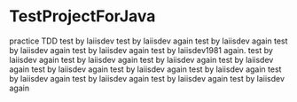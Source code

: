 # TestProjectForJava
practice TDD
test by laiisdev
test by laiisdev again
test by laiisdev again
test by laiisdev again
test by laiisdev again
test by laiisdev1981 again.
test by laiisdev again
test by laiisdev again
test by laiisdev again
test by laiisdev again
test by laiisdev again
test by laiisdev again
test by laiisdev again
test by laiisdev again
test by laiisdev again
test by laiisdev again
test by laiisdev again
